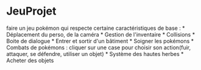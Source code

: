 # JeuProjet
faire un jeu pokémon qui respecte certaine caractéristiques de base :
          * Déplacement du perso, de la caméra
          * Gestion de l'inventaire 
          * Collisions
          * Boite de dialogue
          * Entrer et sortir d'un bâtiment
          * Soigner les pokémons
          * Combats de pokémons : cliquer sur une case pour choisir son action(fuir, attaquer, se défendre, utiliser un objet)
          * Système des hautes herbes
          * Acheter des objets

